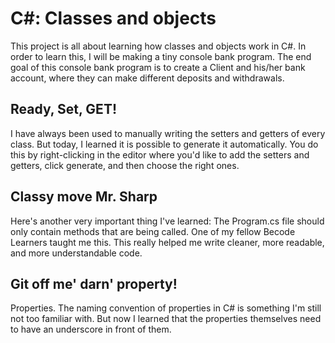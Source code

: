 ﻿# C#: Classes and objects
This project is all about learning how classes and objects work in C#.
In order to learn this, I will be making a tiny console bank program.
The end goal of this console bank program is to create a Client and his/her bank account, where they can make different deposits and withdrawals.

## Ready, Set, GET!
I have always been used to manually writing the setters and getters of every class.
But today, I learned it is possible to generate it automatically.
You do this by right-clicking in the editor where you'd like to add the setters and getters, click generate, and then choose the right ones.

## Classy move Mr. Sharp
Here's another very important thing I've learned: The Program.cs file should only contain methods that are being called.
One of my fellow Becode Learners taught me this.
This really helped me write cleaner, more readable, and more understandable code.

## Git off me' darn' property!
Properties.
The naming convention of properties in C# is something I'm still not too familiar with.
But now I learned that the properties themselves need to have an underscore in front of them.

